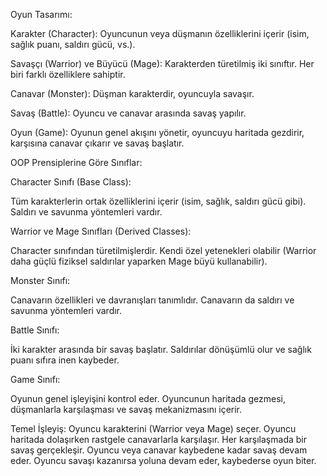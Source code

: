 Oyun Tasarımı:

Karakter (Character): Oyuncunun veya düşmanın özelliklerini içerir (isim, sağlık puanı, saldırı gücü, vs.).

Savaşçı (Warrior) ve Büyücü (Mage): Karakterden türetilmiş iki sınıftır. Her biri farklı özelliklere sahiptir.

Canavar (Monster): Düşman karakterdir, oyuncuyla savaşır.

Savaş (Battle): Oyuncu ve canavar arasında savaş yapılır.

Oyun (Game): Oyunun genel akışını yönetir, oyuncuyu haritada gezdirir, karşısına canavar çıkarır ve savaş başlatır.

OOP Prensiplerine Göre Sınıflar:

Character Sınıfı (Base Class):

Tüm karakterlerin ortak özelliklerini içerir (isim, sağlık, saldırı gücü gibi).
Saldırı ve savunma yöntemleri vardır.

Warrior ve Mage Sınıfları (Derived Classes):

Character sınıfından türetilmişlerdir.
Kendi özel yetenekleri olabilir (Warrior daha güçlü fiziksel saldırılar yaparken Mage büyü kullanabilir).

Monster Sınıfı:

Canavarın özellikleri ve davranışları tanımlıdır.
Canavarın da saldırı ve savunma yöntemleri vardır.

Battle Sınıfı:

İki karakter arasında bir savaş başlatır. Saldırılar dönüşümlü olur ve sağlık puanı sıfıra inen kaybeder.

Game Sınıfı:

Oyunun genel işleyişini kontrol eder.
Oyuncunun haritada gezmesi, düşmanlarla karşılaşması ve savaş mekanizmasını içerir.

Temel İşleyiş:
Oyuncu karakterini (Warrior veya Mage) seçer.
Oyuncu haritada dolaşırken rastgele canavarlarla karşılaşır.
Her karşılaşmada bir savaş gerçekleşir.
Oyuncu veya canavar kaybedene kadar savaş devam eder.
Oyuncu savaşı kazanırsa yoluna devam eder, kaybederse oyun biter.